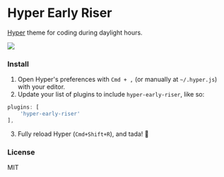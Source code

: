 # Hyper Early Riser

[Hyper](https://hyper.is) theme for coding during daylight hours.

![](https://cdn.jsdelivr.net/gh/mikemcbride/hyper-early-riser@79853ab57ccf916d86188cb6170a21872df7e012/screenshot.png)

### Install

1. Open Hyper's preferences with `Cmd + ,` (or manually at `~/.hyper.js`) with your editor.
2. Update your list of plugins to include `hyper-early-riser`, like so:

  ```js
plugins: [
      'hyper-early-riser'
],
```
3. Fully reload Hyper (`Cmd+Shift+R`), and tada! :tada:

### License

MIT
